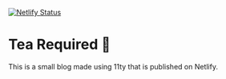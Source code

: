 [![Netlify Status](https://api.netlify.com/api/v1/badges/bead2e16-bf97-41b1-91b1-4f93e028192b/deploy-status)](https://app.netlify.com/sites/scintillating-tanuki-a10e99/deploys)
# Tea Required 🍵
This is a small blog made using 11ty that is published on Netlify.

